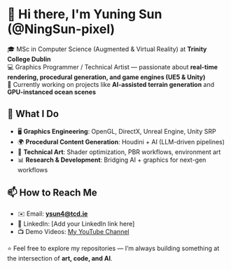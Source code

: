 # 👋 Hi there, I'm Yuning Sun (@NingSun-pixel)  

🎓 MSc in Computer Science (Augmented & Virtual Reality) at **Trinity College Dublin**  
💻 Graphics Programmer / Technical Artist — passionate about **real-time rendering, procedural generation, and game engines (UE5 & Unity)**  
🌊 Currently working on projects like **AI-assisted terrain generation** and **GPU-instanced ocean scenes**  



## 🚀 What I Do  
- 🖥️ **Graphics Engineering**: OpenGL, DirectX, Unreal Engine, Unity SRP  
- 🌍 **Procedural Content Generation**: Houdini + AI (LLM-driven pipelines)  
- 🎨 **Technical Art**: Shader optimization, PBR workflows, environment art  
- 📊 **Research & Development**: Bridging AI + graphics for next-gen workflows  



## 📫 How to Reach Me  
- ✉️ Email: **ysun4@tcd.ie**  
- 💼 LinkedIn: [Add your LinkedIn link here]  
- 📺  Demo Videos: [My YouTube Channel](https://www.youtube.com/@yulinsun8895)  



⭐️ Feel free to explore my repositories — I’m always building something at the intersection of **art, code, and AI**.  
